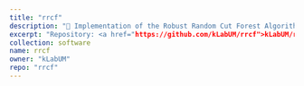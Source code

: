 ```yaml
---
title: "rrcf"
description: "🌲 Implementation of the Robust Random Cut Forest Algorithm for anomaly detection on streams"
excerpt: "Repository: <a href="https://github.com/kLabUM/rrcf">kLabUM/rrcf</a>"
collection: software
name: rrcf
owner: "kLabUM"
repo: "rrcf"
---
```



